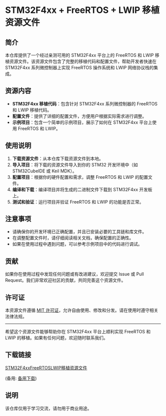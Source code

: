 # STM32F4xx + FreeRTOS + LWIP 移植资源文件

## 简介

本仓库提供了一个经过亲测可用的 STM32F4xx 平台上的 FreeRTOS 和 LWIP 移植资源文件。该资源文件包含了完整的移植代码和配置文件，帮助开发者快速在 STM32F4xx 系列微控制器上实现 FreeRTOS 操作系统和 LWIP 网络协议栈的集成。

## 资源内容

- **STM32F4xx 移植代码**：包含针对 STM32F4xx 系列微控制器的 FreeRTOS 和 LWIP 移植代码。
- **配置文件**：提供了详细的配置文件，方便用户根据实际需求进行调整。
- **示例项目**：包含一个简单的示例项目，展示了如何在 STM32F4xx 平台上使用 FreeRTOS 和 LWIP。

## 使用说明

1. **下载资源文件**：从本仓库下载资源文件到本地。
2. **导入项目**：将下载的资源文件导入到你的 STM32 开发环境中（如 STM32CubeIDE 或 Keil MDK）。
3. **配置项目**：根据你的硬件配置和需求，调整 FreeRTOS 和 LWIP 的配置文件。
4. **编译和下载**：编译项目并将生成的二进制文件下载到 STM32F4xx 开发板上。
5. **测试和验证**：运行项目并验证 FreeRTOS 和 LWIP 的功能是否正常。

## 注意事项

- 请确保你的开发环境已正确配置，并且已安装必要的工具链和库文件。
- 在调整配置文件时，请仔细阅读相关文档，确保配置的正确性。
- 如果在使用过程中遇到问题，可以参考示例项目中的代码进行调试。

## 贡献

如果你在使用过程中发现任何问题或有改进建议，欢迎提交 Issue 或 Pull Request。我们非常欢迎社区的贡献，共同完善这个资源文件。

## 许可证

本资源文件遵循 [MIT 许可证](LICENSE)，允许自由使用、修改和分发。请在使用时遵守相关法律法规。

---

希望这个资源文件能够帮助你在 STM32F4xx 平台上顺利实现 FreeRTOS 和 LWIP 的移植。如果有任何问题，欢迎随时联系我们。

## 下载链接
[STM32F4xxFreeRTOSLWIP移植资源文件](https://pan.quark.cn/s/8bc2c3cb6ae6) 

(备用: [备用下载](https://pan.baidu.com/s/1yxR1a7XrQ36nYuoXmxelkw?pwd=1234))

## 说明

该仓库仅用于学习交流，请勿用于商业用途。
